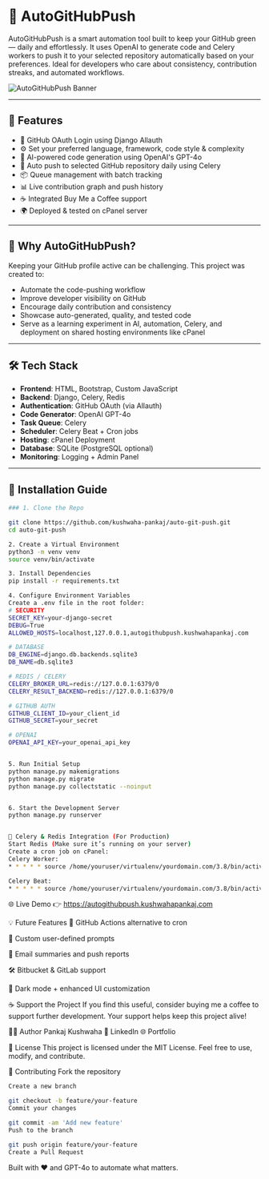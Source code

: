 # 🚀 AutoGitHubPush

AutoGitHubPush is a smart automation tool built to keep your GitHub green — daily and effortlessly. It uses OpenAI to generate code and Celery workers to push it to your selected repository automatically based on your preferences. Ideal for developers who care about consistency, contribution streaks, and automated workflows.

![AutoGitHubPush Banner](https://autogithubpush.kushwahapankaj.com/static/logo-auto.png)

---

## 🌟 Features

- 🔐 GitHub OAuth Login using Django Allauth  
- ⚙️ Set your preferred language, framework, code style & complexity  
- 🧠 AI-powered code generation using OpenAI's GPT-4o  
- 🚀 Auto push to selected GitHub repository daily using Celery  
- 📦 Queue management with batch tracking  
- 📊 Live contribution graph and push history  
- ☕ Integrated Buy Me a Coffee support  
- 🌍 Deployed & tested on cPanel server  

---

## 🧠 Why AutoGitHubPush?

Keeping your GitHub profile active can be challenging. This project was created to:
- Automate the code-pushing workflow
- Improve developer visibility on GitHub
- Encourage daily contribution and consistency
- Showcase auto-generated, quality, and tested code
- Serve as a learning experiment in AI, automation, Celery, and deployment on shared hosting environments like cPanel

---

## 🛠️ Tech Stack

- **Frontend**: HTML, Bootstrap, Custom JavaScript  
- **Backend**: Django, Celery, Redis  
- **Authentication**: GitHub OAuth (via Allauth)  
- **Code Generator**: OpenAI GPT-4o  
- **Task Queue**: Celery  
- **Scheduler**: Celery Beat + Cron jobs  
- **Hosting**: cPanel Deployment  
- **Database**: SQLite (PostgreSQL optional)  
- **Monitoring**: Logging + Admin Panel  

---

## 🔧 Installation Guide

```bash
### 1. Clone the Repo

git clone https://github.com/kushwaha-pankaj/auto-git-push.git
cd auto-git-push

2. Create a Virtual Environment
python3 -m venv venv
source venv/bin/activate

3. Install Dependencies
pip install -r requirements.txt

4. Configure Environment Variables
Create a .env file in the root folder:
# SECURITY
SECRET_KEY=your-django-secret
DEBUG=True
ALLOWED_HOSTS=localhost,127.0.0.1,autogithubpush.kushwahapankaj.com

# DATABASE
DB_ENGINE=django.db.backends.sqlite3
DB_NAME=db.sqlite3

# REDIS / CELERY
CELERY_BROKER_URL=redis://127.0.0.1:6379/0
CELERY_RESULT_BACKEND=redis://127.0.0.1:6379/0

# GITHUB AUTH
GITHUB_CLIENT_ID=your_client_id
GITHUB_SECRET=your_secret

# OPENAI
OPENAI_API_KEY=your_openai_api_key


5. Run Initial Setup
python manage.py makemigrations
python manage.py migrate
python manage.py collectstatic --noinput


6. Start the Development Server
python manage.py runserver


🔄 Celery & Redis Integration (For Production)
Start Redis (Make sure it’s running on your server)
Create a cron job on cPanel:
Celery Worker:
* * * * * source /home/youruser/virtualenv/yourdomain.com/3.8/bin/activate && cd /home/youruser/yourdomain.com && celery -A autogitpush worker --loglevel=info >> /home/youruser/logs/celery_worker.log 2>&1

Celery Beat:
* * * * * source /home/youruser/virtualenv/yourdomain.com/3.8/bin/activate && cd /home/youruser/yourdomain.com && celery -A autogitpush beat --loglevel=info >> /home/youruser/logs/celery_beat.log 2>&1
```

🌐 Live Demo
👉 https://autogithubpush.kushwahapankaj.com

💡 Future Features
🔁 GitHub Actions alternative to cron

🧠 Custom user-defined prompts

📧 Email summaries and push reports

🛠️ Bitbucket & GitLab support

🌙 Dark mode + enhanced UI customization

☕ Support the Project
If you find this useful, consider buying me a coffee to support further development. Your support helps keep this project alive!

👨‍💻 Author
Pankaj Kushwaha
🔗 LinkedIn
🌐 Portfolio

🧾 License
This project is licensed under the MIT License.
Feel free to use, modify, and contribute.

🤝 Contributing
Fork the repository

```bash
Create a new branch

git checkout -b feature/your-feature
Commit your changes

git commit -am 'Add new feature'
Push to the branch

git push origin feature/your-feature
Create a Pull Request

```

Built with ❤️ and GPT-4o to automate what matters.
